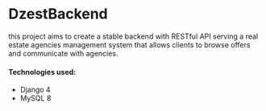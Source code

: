 # DzestBackend
this project aims to create a stable backend with RESTful API serving a real estate agencies management system that allows clients to browse offers and communicate with agencies.
#### Technologies used:
- Django 4
- MySQL 8
